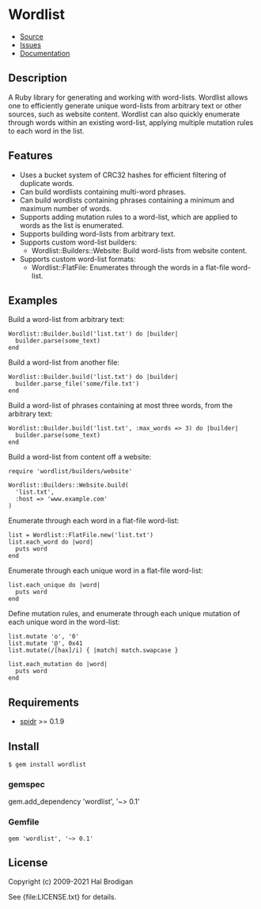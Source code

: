 # Wordlist

* [Source](https://github.com/postmodern/wordlist#readme)
* [Issues](https://github.com/postmodern/wordlist/issues)
* [Documentation](https://rubydoc.info/gems/wordlist/frames)

## Description

A Ruby library for generating and working with word-lists. Wordlist allows
one to efficiently generate unique word-lists from arbitrary text or
other sources, such as website content. Wordlist can also quickly enumerate
through words within an existing word-list, applying multiple mutation
rules to each word in the list.

## Features

* Uses a bucket system of CRC32 hashes for efficient filtering of duplicate
  words.
* Can build wordlists containing multi-word phrases.
* Can build wordlists containing phrases containing a minimum and maximum
  number of words.
* Supports adding mutation rules to a word-list, which are applied to
  words as the list is enumerated.
* Supports building word-lists from arbitrary text.
* Supports custom word-list builders:
  * Wordlist::Builders::Website: Build word-lists from website content.
* Supports custom word-list formats:
  * Wordlist::FlatFile: Enumerates through the words in a flat-file
    word-list.

## Examples

Build a word-list from arbitrary text:

    Wordlist::Builder.build('list.txt') do |builder|
      builder.parse(some_text)
    end

Build a word-list from another file:

    Wordlist::Builder.build('list.txt') do |builder|
      builder.parse_file('some/file.txt')
    end

Build a word-list of phrases containing at most three words, from the
arbitrary text:

    Wordlist::Builder.build('list.txt', :max_words => 3) do |builder|
      builder.parse(some_text)
    end

Build a word-list from content off a website:

    require 'wordlist/builders/website'

    Wordlist::Builders::Website.build(
      'list.txt',
      :host => 'www.example.com'
    )

Enumerate through each word in a flat-file word-list:

    list = Wordlist::FlatFile.new('list.txt')
    list.each_word do |word|
      puts word
    end

Enumerate through each unique word in a flat-file word-list:

    list.each_unique do |word|
      puts word
    end

Define mutation rules, and enumerate through each unique mutation of each
unique word in the word-list:

    list.mutate 'o', '0'
    list.mutate '@', 0x41
    list.mutate(/[hax]/i) { |match| match.swapcase }

    list.each_mutation do |word|
      puts word
    end

## Requirements

* [spidr](http://spidr.rubyforge.org) >= 0.1.9

## Install

    $ gem install wordlist

### gemspec

   gem.add_dependency 'wordlist', '~> 0.1'

### Gemfile

    gem 'wordlist', '~> 0.1'

## License

Copyright (c) 2009-2021 Hal Brodigan

See {file:LICENSE.txt} for details.
